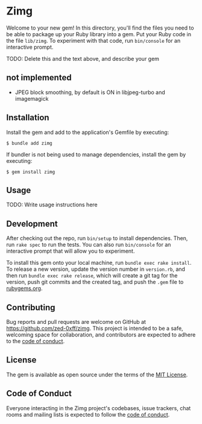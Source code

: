 # Zimg

Welcome to your new gem! In this directory, you'll find the files you need to be able to package up your Ruby library into a gem. Put your Ruby code in the file `lib/zimg`. To experiment with that code, run `bin/console` for an interactive prompt.

TODO: Delete this and the text above, and describe your gem

## not implemented

* JPEG block smoothing, by default is ON in libjpeg-turbo and imagemagick

## Installation

Install the gem and add to the application's Gemfile by executing:

    $ bundle add zimg

If bundler is not being used to manage dependencies, install the gem by executing:

    $ gem install zimg

## Usage

TODO: Write usage instructions here

## Development

After checking out the repo, run `bin/setup` to install dependencies. Then, run `rake spec` to run the tests. You can also run `bin/console` for an interactive prompt that will allow you to experiment.

To install this gem onto your local machine, run `bundle exec rake install`. To release a new version, update the version number in `version.rb`, and then run `bundle exec rake release`, which will create a git tag for the version, push git commits and the created tag, and push the `.gem` file to [rubygems.org](https://rubygems.org).

## Contributing

Bug reports and pull requests are welcome on GitHub at https://github.com/zed-0xff/zimg. This project is intended to be a safe, welcoming space for collaboration, and contributors are expected to adhere to the [code of conduct](https://github.com/zed-0xff/zimg/blob/master/CODE_OF_CONDUCT.md).

## License

The gem is available as open source under the terms of the [MIT License](https://opensource.org/licenses/MIT).

## Code of Conduct

Everyone interacting in the Zimg project's codebases, issue trackers, chat rooms and mailing lists is expected to follow the [code of conduct](https://github.com/zed-0xff/zimg/blob/master/CODE_OF_CONDUCT.md).
